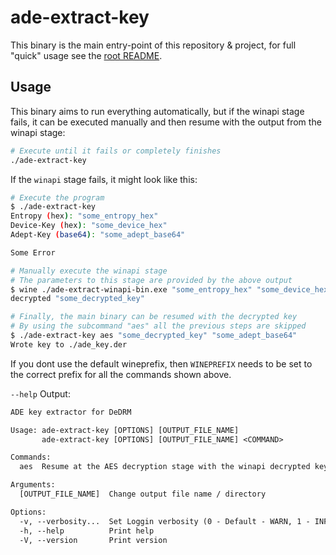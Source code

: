 # ade-extract-key

This binary is the main entry-point of this repository & project, for full "quick" usage see the [root README](../../README.md).

## Usage

This binary aims to run everything automatically, but if the winapi stage fails, it can be executed manually and then resume with the output from the winapi stage:

```sh
# Execute until it fails or completely finishes
./ade-extract-key
```

If the `winapi` stage fails, it might look like this:

```sh
# Execute the program
$ ./ade-extract-key
Entropy (hex): "some_entropy_hex"
Device-Key (hex): "some_device_hex"
Adept-Key (base64): "some_adept_base64"

Some Error

# Manually execute the winapi stage
# The parameters to this stage are provided by the above output
$ wine ./ade-extract-winapi-bin.exe "some_entropy_hex" "some_device_hex"
decrypted "some_decrypted_key"

# Finally, the main binary can be resumed with the decrypted key
# By using the subcommand "aes" all the previous steps are skipped
$ ./ade-extract-key aes "some_decrypted_key" "some_adept_base64"
Wrote key to ./ade_key.der
```

If you dont use the default wineprefix, then `WINEPREFIX` needs to be set to the correct prefix for all the commands shown above.

`--help` Output:

```txt
ADE key extractor for DeDRM

Usage: ade-extract-key [OPTIONS] [OUTPUT_FILE_NAME]
       ade-extract-key [OPTIONS] [OUTPUT_FILE_NAME] <COMMAND>

Commands:
  aes  Resume at the AES decryption stage with the winapi decrypted key

Arguments:
  [OUTPUT_FILE_NAME]  Change output file name / directory

Options:
  -v, --verbosity...  Set Loggin verbosity (0 - Default - WARN, 1 - INFO, 2 - DEBUG, 3 - TRACE)
  -h, --help          Print help
  -V, --version       Print version
```
